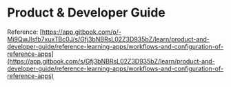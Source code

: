 # Product & Developer Guide

Reference: [https://app.gitbook.com/o/-Mi9QwJlsfb7xuxTBc0J/s/Gfj3bNBRsL02Z3D935bZ/learn/product-and-developer-guide/reference-learning-apps/workflows-and-configuration-of-reference-apps](https://app.gitbook.com/s/Gfj3bNBRsL02Z3D935bZ/learn/product-and-developer-guide/reference-learning-apps/workflows-and-configuration-of-reference-apps)



